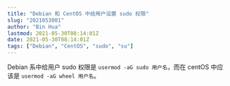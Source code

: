 ```yaml
---
title: "Debian 和 CentOS 中给用户设置 sudo 权限"
slug: "2021053001"
author: "Bin Hua"
lastmod: 2021-05-30T08:14:01Z
date: 2021-05-30T08:14:01Z
tags: ["Debian", "CentOS", "sudo", "su"]
---
```


Debian 系中给用户 sudo 权限是 `usermod -aG sudo 用户名`，而在 centOS 中应该是 `usermod -aG wheel 用户名`。
